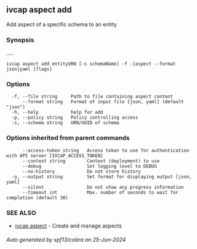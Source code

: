 ## ivcap aspect add

Add aspect of a specific schema to an entity

### Synopsis

.....

```
ivcap aspect add entityURN [-s schemaName] -f -|aspect --format json|yaml [flags]
```

### Options

```
  -f, --file string     Path to file containing aspect content
      --format string   Format of input file [json, yaml] (default "json")
  -h, --help            help for add
  -p, --policy string   Policy controlling access
  -s, --schema string   URN/UUID of schema
```

### Options inherited from parent commands

```
      --access-token string   Access token to use for authentication with API server [IVCAP_ACCESS_TOKEN]
      --context string        Context (deployment) to use
      --debug                 Set logging level to DEBUG
      --no-history            Do not store history
  -o, --output string         Set format for displaying output [json, yaml]
      --silent                Do not show any progress information
      --timeout int           Max. number of seconds to wait for completion (default 30)
```

### SEE ALSO

* [ivcap aspect](ivcap_aspect.md)	 - Create and manage aspects

###### Auto generated by spf13/cobra on 25-Jun-2024
